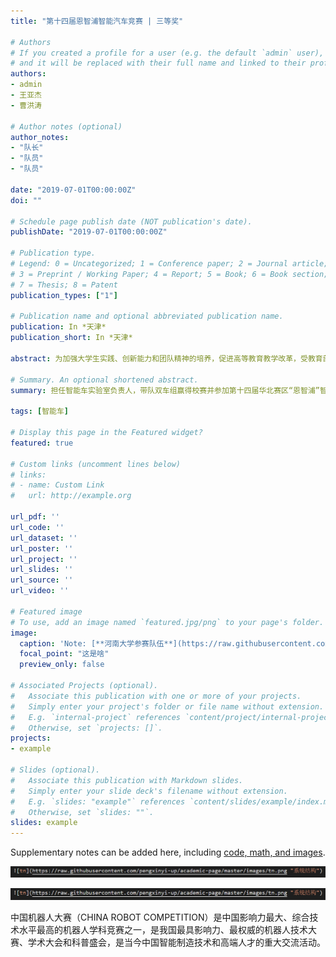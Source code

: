 ```yaml
---
title: "第十四届恩智浦智能汽车竞赛 | 三等奖"

# Authors
# If you created a profile for a user (e.g. the default `admin` user), write the username (folder name) here 
# and it will be replaced with their full name and linked to their profile.
authors:
- admin
- 王亚杰
- 曹洪涛

# Author notes (optional)
author_notes:
- "队长"
- "队员"
- "队员"

date: "2019-07-01T00:00:00Z"
doi: ""

# Schedule page publish date (NOT publication's date).
publishDate: "2019-07-01T00:00:00Z"

# Publication type.
# Legend: 0 = Uncategorized; 1 = Conference paper; 2 = Journal article;
# 3 = Preprint / Working Paper; 4 = Report; 5 = Book; 6 = Book section;
# 7 = Thesis; 8 = Patent
publication_types: ["1"]

# Publication name and optional abbreviated publication name.
publication: In *天津*
publication_short: In *天津*

abstract: 为加强大学生实践、创新能力和团队精神的培养，促进高等教育教学改革，受教育部高等教育司委托，由教育部高等学校自动化专业教学指导分委员会（以下简称自动化分教指委）主办全国大学生智能汽车竞赛。该竞赛是以智能汽车为研究对象的创意性科技竞赛，是面向全国大学生的一种具有探索性工程实践活动，是教育部倡导的大学生科技竞赛之一。该竞赛以“立足培养，重在参与，鼓励探索，追求卓越”为指导思想，旨在促进高等学校素质教育，培养大学生的综合知识运用能力、基本工程实践能力和创新意识，激发大学生从事科学研究与探索的兴趣和潜能，倡导理论联系实际、求真务实的学风和团队协作的人文精神，为优秀人才的脱颖而出创造条件。

# Summary. An optional shortened abstract.
summary: 担任智能车实验室负责人，带队双车组赢得校赛并参加第十四届华北赛区“恩智浦”智能汽车竞赛再次获奖。

tags: [智能车]

# Display this page in the Featured widget?
featured: true

# Custom links (uncomment lines below)
# links:
# - name: Custom Link
#   url: http://example.org

url_pdf: ''
url_code: ''
url_dataset: ''
url_poster: ''
url_project: ''
url_slides: ''
url_source: ''
url_video: ''

# Featured image
# To use, add an image named `featured.jpg/png` to your page's folder. 
image:
  caption: 'Note: [**河南大学参赛队伍**](https://raw.githubusercontent.com/pengxinyi-up/academic-page/master/images/2019robot.jpg)'
  focal_point: "这是啥"
  preview_only: false

# Associated Projects (optional).
#   Associate this publication with one or more of your projects.
#   Simply enter your project's folder or file name without extension.
#   E.g. `internal-project` references `content/project/internal-project/index.md`.
#   Otherwise, set `projects: []`.
projects:
- example

# Slides (optional).
#   Associate this publication with Markdown slides.
#   Simply enter your slide deck's filename without extension.
#   E.g. `slides: "example"` references `content/slides/example/index.md`.
#   Otherwise, set `slides: ""`.
slides: example
---
```


<!-- {{% callout note %}}
Click the *Cite* button above to demo the feature to enable visitors to import publication metadata into their reference management software.
{{% /callout %}}

{{% callout note %}}
Create your slides in Markdown - click the *Slides* button to check out the example.
{{% /callout %}} -->

Supplementary notes can be added here, including [code, math, and images](https://wowchemy.com/docs/writing-markdown-latex/).

![example](https://raw.githubusercontent.com/pengxinyi-up/academic-page/master/images/example.png "我的补充") 

![example](https://raw.githubusercontent.com/pengxinyi-up/academic-page/master/images/example.png "系统结构") 

中国机器人大赛（CHINA ROBOT COMPETITION）是中国影响力最大、综合技术水平最高的机器人学科竞赛之一，是我国最具影响力、最权威的机器人技术大赛、学术大会和科普盛会，是当今中国智能制造技术和高端人才的重大交流活动。